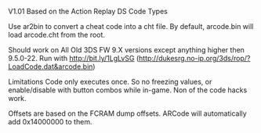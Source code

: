 V1.01
Based on the Action Replay DS Code Types

Use ar2bin to convert a cheat code into a cht file. By default, arcode.bin will load arcode.cht from the root.

Should work on All Old 3DS FW 9.X versions except anything higher then 9.5.0-22.
Run with http://bit.ly/1LgLvSG (http://dukesrg.no-ip.org/3ds/rop/?LoadCode.dat&arcode.bin)

Limitations
Code only executes once. So no freezing values, or enable/disable with button combos while in-game.
Non of the code hacks work.

Offsets are based on the FCRAM dump offsets. ARCode will automatically add 0x14000000 to them.
